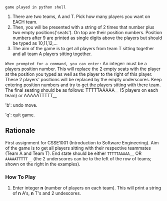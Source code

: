 `game played in python shell`
1. There are two teams, A and T. Pick how many players you want on EACH team.
2. Then, you will be presented with a string of 2 times that number plus two empty positions('seats'). On top are their position numbers.
   Position numbers after 9 are printed as single digits above the players but should be typed as 10,11,12,...
3. The aim of the game is to get all players from team T sitting together and all team A players sitting together.

`When prompted for a command, you can enter:`
An integer: must be a players position number. This will replace the 2  empty seats with the player at the position you typed
            as well as the player to the right of this player. These 2 players' positions will be replaced by the empty underscores. Keep 
            entering position numbers and try to get the players sitting with there team. The final seating should be as follows:
            TTTTTAAAAA__    (5 players on each team)
            or
            AAAAATTTTT__

'b': undo move.

'q': quit game.

## Rationale
First assignment for CSSE1001 (Introduction to Software Engineering). Aim of the game is to get all players sitting with their respective teammates (Team A and Team T). End state should be either `TTTTTAAAAA__` OR `AAAAATTTTT__` (the 2 underscores can be to the left of the row of teams; shown on the right in the examples). 

### How To Play
1. Enter integer **n** (number of players on each team). This will print a string of **n** A's, **n** T's and 2 undescores. 

